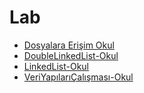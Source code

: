 # Lab

<!--Index-->

- [Dosyalara Erişim Okul](./Dosyalara%20Eri%C5%9Fim%20Okul.c)
- [DoubleLinkedList-Okul](./DoubleLinkedList-Okul.c)
- [LinkedList-Okul](./LinkedList-Okul.c)
- [VeriYapılarıÇalışması-Okul](./VeriYap%C4%B1lar%C4%B1%C3%87al%C4%B1%C5%9Fmas%C4%B1-Okul.c)

<!--Index-->
